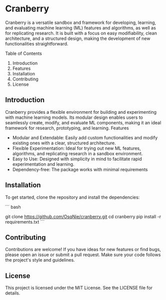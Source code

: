 # Cranberry

Cranberry is a versatile sandbox and framework for developing, learning, and evaluating machine learning (ML) features and algorithms, as well as for replicating research. It is built with a focus on easy modifiability, clean architecture, and a structured design, making the development of new functionalities straightforward.

Table of Contents
1.    Introduction
2.    Features
3.    Installation
4.    Contributing
5.    License

## Introduction

Cranberry provides a flexible environment for building and experimenting with machine learning models. Its modular design enables users to seamlessly create, modify, and evaluate ML components, making it an ideal framework for research, prototyping, and learning.
Features

-    Modular and Extendable: Easily add custom functionalities and modify existing ones with a clear, structured architecture.
-    Flexible Experimentation: Ideal for trying out new ML features, algorithms, and replicating research in a sandbox environment.
-    Easy to Use: Designed with simplicity in mind to facilitate rapid experimentation and learning.
-    Dependency-free: The package works with minimal requirements

## Installation

To get started, clone the repository and install the dependencies:

´´´
bash

git clone https://github.com/OsqNie/cranberry.git
cd cranberry
pip install -r requirements.txt
´´´

## Contributing

Contributions are welcome! If you have ideas for new features or find bugs, please open an issue or submit a pull request. Make sure your code follows the project's style and guidelines.


## License

This project is licensed under the MIT License. See the LICENSE file for details.

